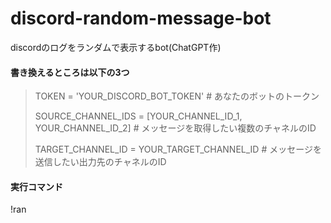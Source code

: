 # discord-random-message-bot
discordのログをランダムで表示するbot(ChatGPT作)

#### 書き換えるところは以下の3つ
> TOKEN = 'YOUR_DISCORD_BOT_TOKEN'  # あなたのボットのトークン
> 
> SOURCE_CHANNEL_IDS = [YOUR_CHANNEL_ID_1, YOUR_CHANNEL_ID_2]  # メッセージを取得したい複数のチャネルのID
> 
> TARGET_CHANNEL_ID = YOUR_TARGET_CHANNEL_ID  # メッセージを送信したい出力先のチャネルのID

#### 実行コマンド
!ran
